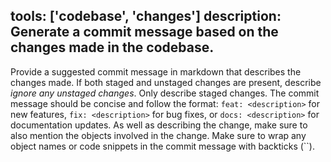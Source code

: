 tools: ['codebase', 'changes']
description: Generate a commit message based on the changes made in the codebase.
---
Provide a suggested commit message in markdown that describes the changes made. If both staged and unstaged changes are present, describe *ignore any unstaged changes*. Only describe staged changes. The commit message should be concise and follow the format: `feat: <description>` for new features, `fix: <description>` for bug fixes, or `docs: <description>` for documentation updates. As well as describing the change, make sure to also mention the objects involved in the change. Make sure to wrap any object names or code snippets in the commit message with backticks (``).